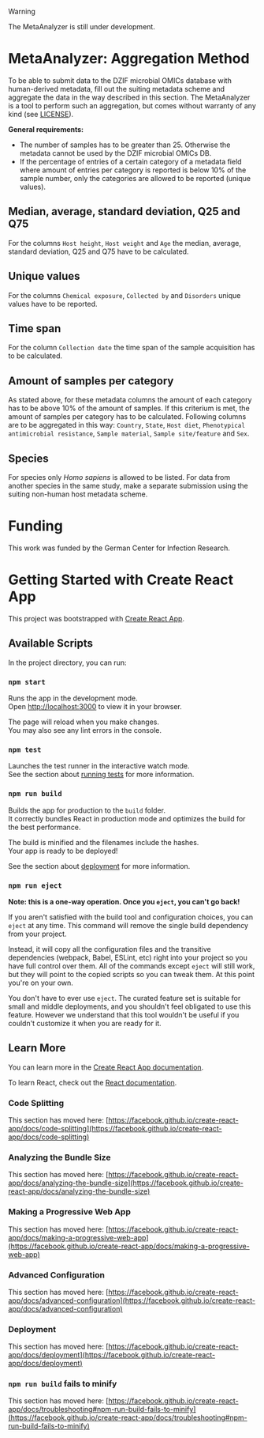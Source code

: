 > [!WARNING] 
> The MetaAnalyzer is still under development.

# MetaAnalyzer: Aggregation Method
To be able to submit data to the DZIF microbial OMICs database with human-derived metadata, fill out the suiting metadata scheme and aggregate the data in the way described in this section. The MetaAnalyzer is a tool to perform such an aggregation, but comes without warranty of any kind (see [LICENSE](LICENSE)).

__General requirements:__
- The number of samples has to be greater than 25. Otherwise the metadata cannot be used by the DZIF microbial OMICs DB.
- If the percentage of entries of a certain category of a metadata field where amount of entries per category is reported is below 10% of the sample number, only the categories are allowed to be reported (unique values).

## Median, average, standard deviation, Q25 and Q75
For the columns `Host height`, `Host weight` and `Age` the median, average, standard deviation, Q25 and Q75 have to be calculated.

## Unique values
For the columns `Chemical exposure`, `Collected by` and `Disorders` unique values have to be reported.

## Time span
For the column `Collection date` the time span of the sample acquisition has to be calculated.

## Amount of samples per category
As stated above, for these metadata columns the amount of each category has to be above 10% of the amount of samples. If this criterium is met, the amount of samples per category has to be calculated. Following columns are to be aggregated in this way: `Country`, `State`, `Host diet`, `Phenotypical antimicrobial resistance`, `Sample material`, `Sample site/feature` and `Sex`.

## Species
For species only _Homo sapiens_ is allowed to be listed. For data from another species in the same study, make a separate submission using the suiting non-human host metadata scheme.

# Funding
This work was funded by the German Center for Infection Research.

# Getting Started with Create React App

This project was bootstrapped with [Create React App](https://github.com/facebook/create-react-app).

## Available Scripts

In the project directory, you can run:

### `npm start`

Runs the app in the development mode.\
Open [http://localhost:3000](http://localhost:3000) to view it in your browser.

The page will reload when you make changes.\
You may also see any lint errors in the console.

### `npm test`

Launches the test runner in the interactive watch mode.\
See the section about [running tests](https://facebook.github.io/create-react-app/docs/running-tests) for more information.

### `npm run build`

Builds the app for production to the `build` folder.\
It correctly bundles React in production mode and optimizes the build for the best performance.

The build is minified and the filenames include the hashes.\
Your app is ready to be deployed!

See the section about [deployment](https://facebook.github.io/create-react-app/docs/deployment) for more information.

### `npm run eject`

**Note: this is a one-way operation. Once you `eject`, you can't go back!**

If you aren't satisfied with the build tool and configuration choices, you can `eject` at any time. This command will remove the single build dependency from your project.

Instead, it will copy all the configuration files and the transitive dependencies (webpack, Babel, ESLint, etc) right into your project so you have full control over them. All of the commands except `eject` will still work, but they will point to the copied scripts so you can tweak them. At this point you're on your own.

You don't have to ever use `eject`. The curated feature set is suitable for small and middle deployments, and you shouldn't feel obligated to use this feature. However we understand that this tool wouldn't be useful if you couldn't customize it when you are ready for it.

## Learn More

You can learn more in the [Create React App documentation](https://facebook.github.io/create-react-app/docs/getting-started).

To learn React, check out the [React documentation](https://reactjs.org/).

### Code Splitting

This section has moved here: [https://facebook.github.io/create-react-app/docs/code-splitting](https://facebook.github.io/create-react-app/docs/code-splitting)

### Analyzing the Bundle Size

This section has moved here: [https://facebook.github.io/create-react-app/docs/analyzing-the-bundle-size](https://facebook.github.io/create-react-app/docs/analyzing-the-bundle-size)

### Making a Progressive Web App

This section has moved here: [https://facebook.github.io/create-react-app/docs/making-a-progressive-web-app](https://facebook.github.io/create-react-app/docs/making-a-progressive-web-app)

### Advanced Configuration

This section has moved here: [https://facebook.github.io/create-react-app/docs/advanced-configuration](https://facebook.github.io/create-react-app/docs/advanced-configuration)

### Deployment

This section has moved here: [https://facebook.github.io/create-react-app/docs/deployment](https://facebook.github.io/create-react-app/docs/deployment)

### `npm run build` fails to minify

This section has moved here: [https://facebook.github.io/create-react-app/docs/troubleshooting#npm-run-build-fails-to-minify](https://facebook.github.io/create-react-app/docs/troubleshooting#npm-run-build-fails-to-minify)
